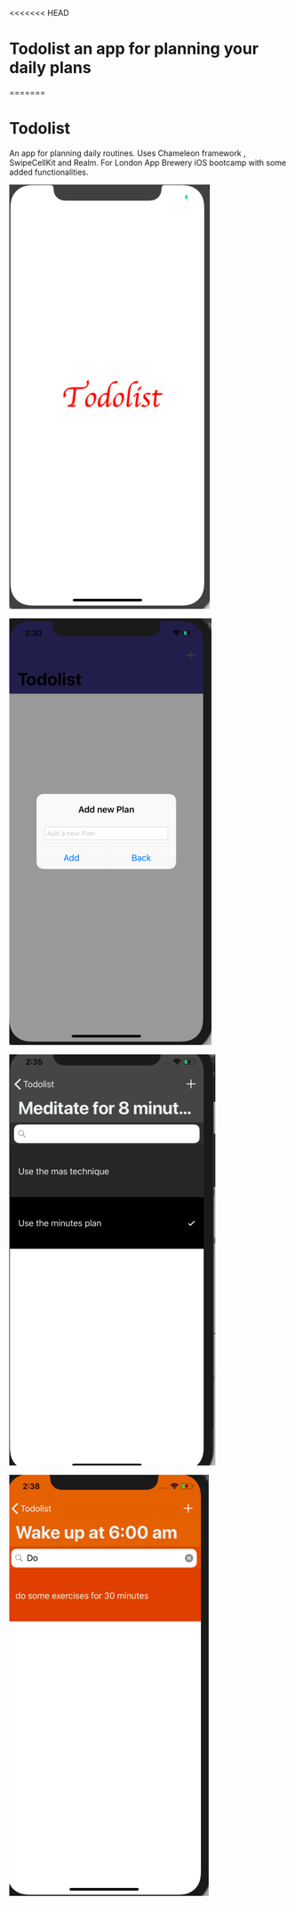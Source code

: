 <<<<<<< HEAD
# Todolist an app for planning your daily plans 
=======
# Todolist
An app for planning daily routines. Uses Chameleon framework , SwipeCellKit and Realm. For London App Brewery iOS bootcamp with some added functionalities. 

![Alt text](/images/im1.png?raw=true "Optional Title")

![Alt text](/images/im2.png?raw=true "Optional Title")

![Alt text](/images/im4.png?raw=true "Optional Title")


![Alt text](/images/im5.png?raw=true "Optional Title")
